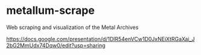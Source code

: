 # metallum-scrape
Web scraping and visualization of the Metal Archives

https://docs.google.com/presentation/d/1DlR54enVCw1D0JxNEiXtRGaXai_J2bG2MmUdx74Dqw0/edit?usp=sharing
